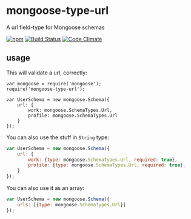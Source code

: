 # mongoose-type-url

A url field-type for Mongoose schemas

[![npm](https://nodei.co/npm/mongoose-type-url.png)](https://www.npmjs.com/package/mongoose-type-url)
[![Build Status](https://travis-ci.org/konsumer/mongoose-type-url.svg?branch=master)](https://travis-ci.org/konsumer/mongoose-type-url)
[![Code Climate](https://codeclimate.com/github/konsumer/mongoose-type-url/badges/gpa.svg)](https://codeclimate.com/github/konsumer/mongoose-type-url)

## usage

This will validate a url, correctly:

```
var mongoose = require('mongoose');
require('mongoose-type-url');

var UserSchema = new mongoose.Schema({
    url: {
        work: mongoose.SchemaTypes.Url,
        profile: mongoose.SchemaTypes.Url
    }
});
```

You can also use the stuff in `String` type:

```javascript
var UserSchema = new mongoose.Schema({
    url: {
        work: {type: mongoose.SchemaTypes.Url, required: true},
        profile: {type: mongoose.SchemaTypes.Url, required: true},
    }
});
```

You can also use it as an array:


```javascript
var UserSchema = new mongoose.Schema({
    urls: [{type: mongoose.SchemaTypes.Url}]
});
```